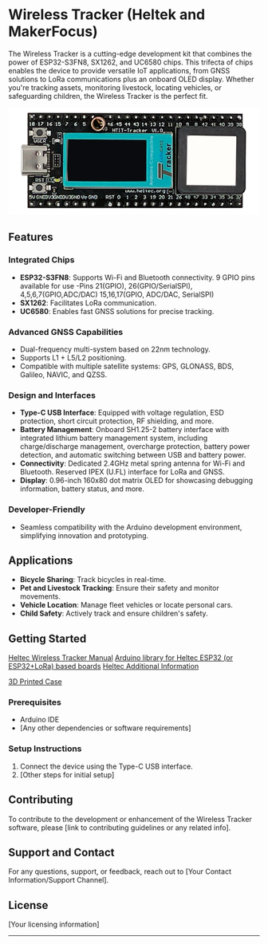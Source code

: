 # Wireless Tracker (Heltek and MakerFocus) 

The Wireless Tracker is a cutting-edge development kit that combines the power of ESP32-S3FN8, SX1262, and UC6580 chips. This trifecta of chips enables the device to provide versatile IoT applications, from GNSS solutions to LoRa communications plus an onboard OLED display. Whether you're tracking assets, monitoring livestock, locating vehicles, or safeguarding children, the Wireless Tracker is the perfect fit.

![Image of Wireless Tracker](/githubstuff/heltectrackerimg.png)

## Features

### Integrated Chips
- **ESP32-S3FN8**: Supports Wi-Fi and Bluetooth connectivity. 9 GPIO pins available for use -Pins 21(GPIO), 26(GPIO/SerialSPI), 4,5,6,7(GPIO,ADC/DAC) 15,16,17(GPIO, ADC/DAC, SerialSPI)
- **SX1262**: Facilitates LoRa communication.
- **UC6580**: Enables fast GNSS solutions for precise tracking.

### Advanced GNSS Capabilities
- Dual-frequency multi-system based on 22nm technology.
- Supports L1 + L5/L2 positioning.
- Compatible with multiple satellite systems: GPS, GLONASS, BDS, Galileo, NAVIC, and QZSS.

### Design and Interfaces
- **Type-C USB Interface**: Equipped with voltage regulation, ESD protection, short circuit protection, RF shielding, and more.
- **Battery Management**: Onboard SH1.25-2 battery interface with integrated lithium battery management system, including charge/discharge management, overcharge protection, battery power detection, and automatic switching between USB and battery power.
- **Connectivity**: Dedicated 2.4GHz metal spring antenna for Wi-Fi and Bluetooth. Reserved IPEX (U.FL) interface for LoRa and GNSS.
- **Display**: 0.96-inch 160x80 dot matrix OLED for showcasing debugging information, battery status, and more.

### Developer-Friendly
- Seamless compatibility with the Arduino development environment, simplifying innovation and prototyping.

## Applications
- **Bicycle Sharing**: Track bicycles in real-time.
- **Pet and Livestock Tracking**: Ensure their safety and monitor movements.
- **Vehicle Location**: Manage fleet vehicles or locate personal cars.
- **Child Safety**: Actively track and ensure children's safety.

## Getting Started

[Heltec Wireless Tracker Manual](/manual/heltecwirelesstrackermanual.markdown)
[Arduino library for Heltec ESP32 (or ESP32+LoRa) based boards](https://github.com/HelTecAutomation/Heltec_ESP32)
[Heltec Additional Information](https://docs.heltec.cn/en/node/esp32/wireless_tracker/index.html)

[3D Printed Case](/3D%20Printed%20Case/README.md)

### Prerequisites
- Arduino IDE
- [Any other dependencies or software requirements]

### Setup Instructions
1. Connect the device using the Type-C USB interface.
2. [Other steps for initial setup]

## Contributing

To contribute to the development or enhancement of the Wireless Tracker software, please [link to contributing guidelines or any related info].

## Support and Contact

For any questions, support, or feedback, reach out to [Your Contact Information/Support Channel].

## License
[Your licensing information]

---
